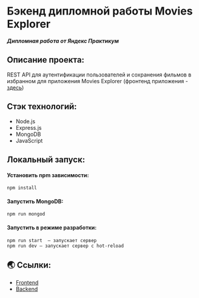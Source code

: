 # Бэкенд дипломной работы Movies Explorer

***Дипломная работа от Яндекс Практикум***

## Описание проекта:
REST API для аутентификации пользователей и сохранения фильмов в избранном для приложения Movies Explorer (фронтенд приложения - [здесь](https://github.com/NatalieKalinkina/movies-explorer-frontend))

## Стэк технологий:
* Node.js
* Express.js
* MongoDB
* JavaScript

## Локальный запуск:

#### Установить npm зависимости:

```
npm install
```

#### Запустить MongoDB:

```
npm run mongod
```

#### Запустить в режиме разработки:

```
npm run start  — запускает сервер
npm run dev — запускает сервер с hot-reload
```

  ## 🌏 Ссылки:
* [Frontend](https://nk.movies.nomoredomainsmonster.ru/)
* [Backend](https://api.nk.movies.nomoredomainsmonster.ru/)
